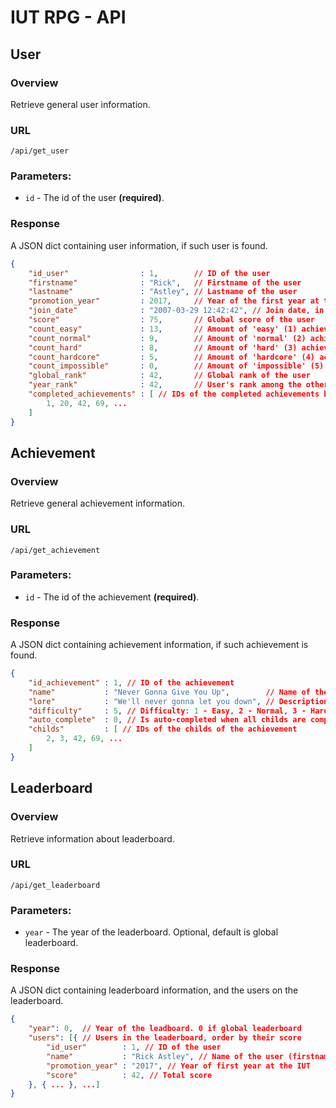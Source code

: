 # IUT RPG - API

## User

### Overview
Retrieve general user information.

### URL
    /api/get_user
### Parameters: 
- `id` - The id of the user **(required)**.

### Response

A JSON dict containing user information, if such user is found.

```json
{
    "id_user"                : 1,        // ID of the user
    "firstname"              : "Rick",   // Firstname of the user
    "lastname"               : "Astley", // Lastname of the user
    "promotion_year"         : 2017,     // Year of the first year at the IUT
    "join_date"              : "2007-03-29 12:42:42", // Join date, in UTC
    "score"                  : 75,       // Global score of the user
    "count_easy"             : 13,       // Amount of 'easy' (1) achievements completed
    "count_normal"           : 9,        // Amount of 'normal' (2) achievements completed
    "count_hard"             : 8,        // Amount of 'hard' (3) achievements completed
    "count_hardcore"         : 5,        // Amount of 'hardcore' (4) achievements completed
    "count_impossible"       : 0,        // Amount of 'impossible' (5) achievements completed
    "global_rank"            : 42,       // Global rank of the user
    "year_rank"              : 42,       // User's rank among the others in their class (promotion_year) 
    "completed_achievements" : [ // IDs of the completed achievements by the user
        1, 20, 42, 69, ...
    ]
}
```

## Achievement

### Overview
Retrieve general achievement information.

### URL
    /api/get_achievement
### Parameters: 
- `id` - The id of the achievement **(required)**.

### Response

A JSON dict containing achievement information, if such achievement is found.

```json
{
    "id_achievement" : 1, // ID of the achievement
    "name"           : "Never Gonna Give You Up",        // Name of the achievement (short)
    "lore"           : "We'll never gonna let you down", // Description of the achievement (long)
    "difficulty"     : 5, // Difficulty: 1 - Easy, 2 - Normal, 3 - Hard, 4 - Hardcore, 5 - Impossible
    "auto_complete"  : 0, // Is auto-completed when all childs are completed: 1 - true, 0 - false
    "childs"         : [ // IDs of the childs of the achievement
        2, 3, 42, 69, ...
    ]
}
```

## Leaderboard

### Overview
Retrieve information about leaderboard.

### URL
    /api/get_leaderboard
### Parameters: 
- `year` - The year of the leaderboard. Optional, default is global leaderboard.

### Response

A JSON dict containing leaderboard information, and the users on the leaderboard.

```json
{
    "year": 0,  // Year of the leadboard. 0 if global leaderboard
    "users": [{ // Users in the leaderboard, order by their score
        "id_user"        : 1, // ID of the user
        "name"           : "Rick Astley", // Name of the user (firstname + lastname)
        "promotion_year" : "2017", // Year of first year at the IUT
        "score"          : 42, // Total score
    }, { ... }, ...]
}
```